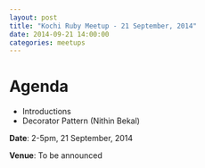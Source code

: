 ```yaml
---
layout: post
title: "Kochi Ruby Meetup - 21 September, 2014"
date: 2014-09-21 14:00:00
categories: meetups
---
```


# Agenda

* Introductions
* Decorator Pattern (Nithin Bekal)

**Date**: 2-5pm, 21 September, 2014

**Venue**: To be announced
